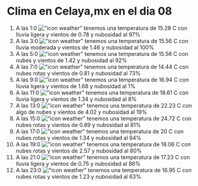 # Clima en Celaya,mx en el dia 08

1. A las 1:0 !["icon weather"](http://openweathermap.org/img/w/10n.png) tenemos una temperatura de 15.28 C con lluvia ligera y  vientos de 0.78 y nubosidad al 97%
1. A las 3:0 !["icon weather"](http://openweathermap.org/img/w/10n.png) tenemos una temperatura de 15.56 C con lluvia moderada y  vientos de 1.46 y nubosidad al 100%
1. A las 5:0 !["icon weather"](http://openweathermap.org/img/w/04n.png) tenemos una temperatura de 15.56 C con nubes y  vientos de 1.42 y nubosidad al 92%
1. A las 7:0 !["icon weather"](http://openweathermap.org/img/w/04n.png) tenemos una temperatura de 14.44 C con nubes rotas y  vientos de 0.81 y nubosidad al 73%
1. A las 9:0 !["icon weather"](http://openweathermap.org/img/w/10d.png) tenemos una temperatura de 16.94 C con lluvia ligera y  vientos de 1.68 y nubosidad al 1%
1. A las 11:0 !["icon weather"](http://openweathermap.org/img/w/10d.png) tenemos una temperatura de 18.61 C con lluvia ligera y  vientos de 1.34 y nubosidad al 8%
1. A las 13:0 !["icon weather"](http://openweathermap.org/img/w/02d.png) tenemos una temperatura de 22.23 C con algo de nubes y  vientos de 4.02 y nubosidad al 19%
1. A las 15:0 !["icon weather"](http://openweathermap.org/img/w/04d.png) tenemos una temperatura de 24.72 C con nubes rotas y  vientos de 0.89 y nubosidad al 81%
1. A las 17:0 !["icon weather"](http://openweathermap.org/img/w/04d.png) tenemos una temperatura de 20 C con nubes rotas y  vientos de 1.34 y nubosidad al 84%
1. A las 19:0 !["icon weather"](http://openweathermap.org/img/w/04d.png) tenemos una temperatura de 18.06 C con nubes rotas y  vientos de 2.57 y nubosidad al 80%
1. A las 21:0 !["icon weather"](http://openweathermap.org/img/w/10n.png) tenemos una temperatura de 17.23 C con lluvia ligera y  vientos de 0.75 y nubosidad al 86%
1. A las 23:0 !["icon weather"](http://openweathermap.org/img/w/04n.png) tenemos una temperatura de 16.95 C con nubes rotas y  vientos de 1.23 y nubosidad al 63%

